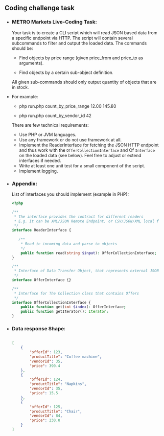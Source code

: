 ##  Coding challenge task
* ### METRO Markets Live-Coding Task:
    Your task is to create a CLI script which will read JSON based data from a specific endpoint via HTTP. The script will contain several subcommands to filter and output the loaded data. The commands should be:
    
  * Find objects by price range (given price_from and price_to as arguments).
  
  * Find objects by a certain sub-object definition.
    
  All given sub-commands should only output quantity of objects that are in stock.

* For example:
  
    * php run.php count_by_price_range 12.00 145.80
  
    * php run.php count_by_vendor_id 42
    

  There are few technical requirements:
  * Use PHP or JVM languages.
  * Use any framework or do not use framework at all.
  * Implement the ReaderInterface for fetching the JSON HTTP endpoint and thus work with the `OfferCollectionInterface` and Of
  `Interface` on the loaded data (see below). Feel free to adjust or extend interfaces if needed.
  * Write at least one unit test for a small component of the script.
  * Implement logging.

* ### Appendix:
    List of interfaces you should implement (example in PHP):

    ```php
    <?php
  
    /**
     * The interface provides the contract for different readers
     * E.g. it can be XML/JSON Remote Endpoint, or CSV/JSON/XML local files
     */
    interface ReaderInterface {
        
       /**
        * Read in incoming data and parse to objects
        */
        public function read(string $input): OfferCollectionInterface;
    }
  
    /**
     * Interface of Data Transfer Object, that represents external JSON data
     */
    interface OfferInterface {}
    
    /**
     * Interface for The Collection class that contains Offers
     */
    interface OfferCollectionInterface {
        public function get(int $index): OfferInterface;
        public function getIterator(): Iterator;
    }
    ```

* ### Data response Shape:

    ```json
    
    [
        {
            "offerId": 123,
            "productTitle": "Coffee machine",
            "vendorId": 35,
            "price": 390.4
        },
        {
            "offerId": 124,
            "productTitle": "Napkins",
            "vendorId": 35,
            "price": 15.5
        },
        {
            "offerId": 125,
            "productTitle": "Chair",
            "vendorId": 84,
            "price": 230.0
        }
    ]
    ```
